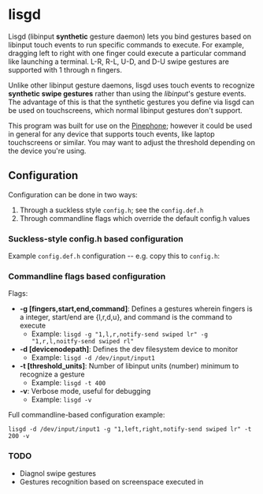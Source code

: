 # lisgd

Lisgd (libinput **synthetic** gesture daemon) lets you bind gestures based on
libinput touch events to run specific commands to execute. For example,
dragging left to right with one finger could execute a particular command
like launching a terminal. L-R, R-L, U-D, and D-U swipe gestures are
supported with 1 through n fingers.

Unlike other libinput gesture daemons, lisgd uses touch events to
recognize **synthetic swipe gestures** rather than using the *libinput*'s
gesture events. The advantage of this is that the synthetic gestures
you define via lisgd can be used on touchscreens, which normal libinput
gestures don't support.

This program was built for use on the [Pinephone](https://www.pine64.org/pinephone/);
however it could be used in general for any device that supports touch events,
like laptop touchscreens or similar. You may want to adjust the threshold
depending on the device you're using.

## Configuration
Configuration can be done in two ways:

1. Through a suckless style `config.h`; see the `config.def.h`
2. Through commandline flags which override the default config.h values

### Suckless-style config.h based configuration
Example `config.def.h` configuration -- e.g. copy this to `config.h`:

### Commandline flags based configuration
Flags:

- **-g [fingers,start,end,command]**: Defines a gestures wherein fingers is a integer, start/end are {l,r,d,u}, and command is the command to execute
  - Example: `lisgd -g "1,l,r,notify-send swiped lr" -g "1,r,l,noitfy-send swiped rl"`
- **-d [devicenodepath]**: Defines the dev filesystem device to monitor
  - Example: `lisgd -d /dev/input/input1`
- **-t [threshold_units]**: Number of libinput units (number) minimum to recognize a gesture
  - Example: `lisgd -t 400`
- **-v**: Verbose mode, useful for debugging
  - Example: `lisgd -v`

Full commandline-based configuration example:
```
lisgd -d /dev/input/input1 -g "1,left,right,notify-send swiped lr" -t 200 -v
```

### TODO
- Diagnol swipe gestures
- Gestures recognition based on screenspace executed in
